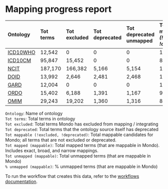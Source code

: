 # Mapping progress report
| Ontology                           | Tot terms   | Tot excluded   | Tot deprecated   | Tot deprecated unmapped   | Tot mappable _(!excluded, !deprecated)_   | Tot mapped _(mappable)_   | Tot unmapped _(mappable)_   | % unmapped _(mappable)_   |
|:-----------------------------------|:------------|:---------------|:-----------------|:--------------------------|:------------------------------------------|:--------------------------|:----------------------------|:--------------------------|
| [ICD10WHO](./unmapped_icd10who.md) | 12,542      | 0              | 0                | 0                         | 12,542                                    | 18                        | 12,524                      | 99.9%                     |
| [ICD10CM](./unmapped_icd10cm.md)   | 95,847      | 15,452         | 0                | 0                         | 80,395                                    | 1,161                     | 79,234                      | 98.6%                     |
| [NCIT](./unmapped_ncit.md)         | 187,170     | 166,382        | 5,166            | 5,154                     | 15,622                                    | 3,686                     | 11,936                      | 76.4%                     |
| [DOID](./unmapped_doid.md)         | 13,992      | 2,646          | 2,481            | 2,468                     | 11,344                                    | 11,084                    | 260                         | 2.3%                      |
| [GARD](./unmapped_gard.md)         | 12,004      | 0              | 0                | 0                         | 12,004                                    | 0                         | 12,004                      | 100.0%                    |
| [ORDO](./unmapped_ordo.md)         | 15,402      | 6,188          | 1,391            | 1,167                     | 9,214                                     | 9,061                     | 153                         | 1.7%                      |
| [OMIM](./unmapped_omim.md)         | 29,243      | 19,202         | 1,360            | 1,316                     | 8,682                                     | 8,657                     | 25                          | 0.3%                      |

`Ontology`: Name of ontology  
`Tot terms`: Total terms in ontology  
`Tot excluded`: Total terms Mondo has excluded from mapping / integrating  
`Tot deprecated`: Total terms that the ontology source itself has deprecated  
`Tot mappable (!excluded, !deprecated)`: Total mappable candidates for Mondo; all terms that are not excluded or 
deprecated.  
`Tot mapped (mappable)`: Total mapped terms (that are mappable in Mondo). Includes exact, broad, and narrow mappings.  
`Tot unmapped (mappable)`: Total unmapped terms (that are mappable in Mondo)  
`% unmapped (mappable)`: % unmapped terms (that are mappable in Mondo)

To run the workflow that creates this data, refer to the [workflows documentation](../developer/workflows.md).